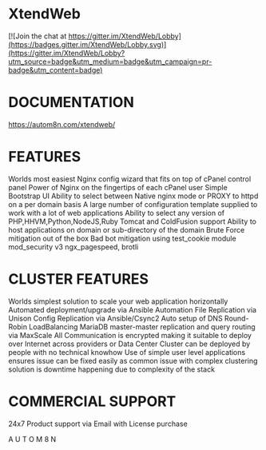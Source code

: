
# XtendWeb

[![Join the chat at https://gitter.im/XtendWeb/Lobby](https://badges.gitter.im/XtendWeb/Lobby.svg)](https://gitter.im/XtendWeb/Lobby?utm_source=badge&utm_medium=badge&utm_campaign=pr-badge&utm_content=badge)


# DOCUMENTATION
https://autom8n.com/xtendweb/

# FEATURES
Worlds most easiest Nginx config wizard that fits on top of cPanel control panel
Power of Nginx on the fingertips of each cPanel user
Simple Bootstrap UI
Ability to select between Native nginx mode or PROXY to httpd on a per domain basis
A large number of configuration template supplied to work with a lot of web applications
Ability to select any version of PHP,HHVM,Python,NodeJS,Ruby
Tomcat and ColdFusion support
Ability to host applications on domain or sub-directory of the domain
Brute Force mitigation out of the box
Bad bot mitigation using test_cookie module
mod_security v3 
ngx_pagespeed, brotli 

# CLUSTER FEATURES
Worlds simplest solution to scale your web application horizontally
Automated deployment/upgrade via Ansible Automation
File Replication via Unison
Config Replication via Ansible/Csync2
Auto setup of DNS Round-Robin LoadBalancing
MariaDB master-master replication and query routing via MaxScale
All Communication is encrypted making it suitable to deploy over Internet across providers or Data Center
Cluster can be deployed by people with no technical knowhow
Use of simple user level applications ensures issue can be fixed easily as common issue with complex clustering solution is downtime happening due to complexity of the stack

# COMMERCIAL SUPPORT
24x7 Product support via Email with License purchase 




A U T O M 8 N
